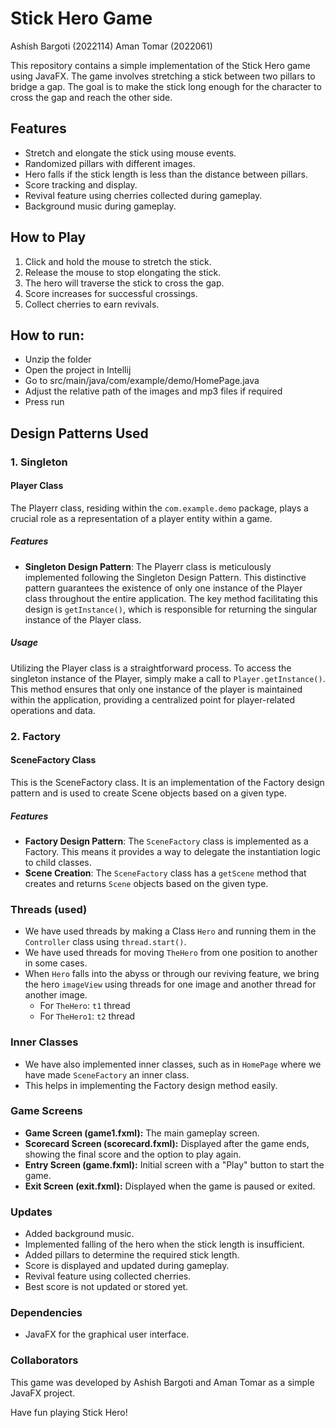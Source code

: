 # Stick Hero Game
Ashish Bargoti (2022114)
Aman Tomar (2022061)

This repository contains a simple implementation of the Stick Hero game using JavaFX. The game involves stretching a stick between two pillars to bridge a gap. The goal is to make the stick long enough for the character to cross the gap and reach the other side.

## Features
- Stretch and elongate the stick using mouse events.
- Randomized pillars with different images.
- Hero falls if the stick length is less than the distance between pillars.
- Score tracking and display.
- Revival feature using cherries collected during gameplay.
- Background music during gameplay.

## How to Play
1. Click and hold the mouse to stretch the stick.
2. Release the mouse to stop elongating the stick.
3. The hero will traverse the stick to cross the gap.
4. Score increases for successful crossings.
5. Collect cherries to earn revivals.

## How to run:
- Unzip the folder
- Open the project in Intellij
- Go to src/main/java/com/example/demo/HomePage.java
- Adjust the relative path of the images and mp3 files if required
- Press run

## Design Patterns Used
### 1. Singleton
#### Player Class
The Playerr class, residing within the `com.example.demo` package, plays a crucial role as a representation of a player entity within a game.

##### Features
- **Singleton Design Pattern**: The Playerr class is meticulously implemented following the Singleton Design Pattern. This distinctive pattern guarantees the existence of only one instance of the Player class throughout the entire application. The key method facilitating this design is `getInstance()`, which is responsible for returning the singular instance of the Player class.

##### Usage
Utilizing the Player class is a straightforward process. To access the singleton instance of the Player, simply make a call to `Player.getInstance()`. This method ensures that only one instance of the player is maintained within the application, providing a centralized point for player-related operations and data.

### 2. Factory
#### SceneFactory Class

This is the SceneFactory class. It is an implementation of the Factory design pattern and is used to create Scene objects based on a given type.

##### Features
- **Factory Design Pattern**: The `SceneFactory` class is implemented as a Factory. This means it provides a way to delegate the instantiation logic to child classes.
- **Scene Creation**: The `SceneFactory` class has a `getScene` method that creates and returns `Scene` objects based on the given type.

### Threads (used)
- We have used threads by making a Class `Hero` and running them in the `Controller` class using `thread.start()`.
- We have used threads for moving `TheHero` from one position to another in some cases.
- When `Hero` falls into the abyss or through our reviving feature, we bring the hero `imageView` using threads for one image and another thread for another image.
  - For `TheHero`: `t1` thread
  - For `TheHero1`: `t2` thread

### Inner Classes
- We have also implemented inner classes, such as in `HomePage` where we have made `SceneFactory` an inner class.
- This helps in implementing the Factory design method easily.

### Game Screens
- **Game Screen (game1.fxml):** The main gameplay screen.
- **Scorecard Screen (scorecard.fxml):** Displayed after the game ends, showing the final score and the option to play again.
- **Entry Screen (game.fxml):** Initial screen with a "Play" button to start the game.
- **Exit Screen (exit.fxml):** Displayed when the game is paused or exited.

### Updates
- Added background music.
- Implemented falling of the hero when the stick length is insufficient.
- Added pillars to determine the required stick length.
- Score is displayed and updated during gameplay.
- Revival feature using collected cherries.
- Best score is not updated or stored yet.

### Dependencies
- JavaFX for the graphical user interface.

### Collaborators
This game was developed by Ashish Bargoti and Aman Tomar as a simple JavaFX project.

Have fun playing Stick Hero!

